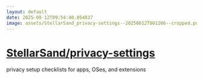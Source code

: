```yaml
---
layout: default
date: 2025-08-12T09:54:40.854837
image: assets/StellarSand_privacy-settings--20250812T001206--cropped.png
---
```


# [StellarSand/privacy-settings](https://github.com/StellarSand/privacy-settings)

privacy setup checklists for apps, OSes, and extensions
